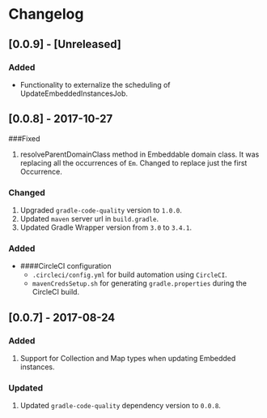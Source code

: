 # Changelog

## [0.0.9] - [Unreleased]

### Added
- Functionality to externalize the scheduling of UpdateEmbeddedInstancesJob.

## [0.0.8] - 2017-10-27

###Fixed
1. resolveParentDomainClass method in Embeddable domain class. It was replacing all the occurrences of `Em`.
Changed to replace just the first Occurrence.

### Changed
1. Upgraded `gradle-code-quality` version to `1.0.0`.
2. Updated `maven` server url in `build.gradle`.
3. Updated Gradle Wrapper version from `3.0` to `3.4.1`.

### Added
- ####CircleCI configuration
    -  `.circleci/config.yml` for build automation using `CircleCI`.
    - `mavenCredsSetup.sh` for generating `gradle.properties` during the CircleCI build.
    
## [0.0.7] - 2017-08-24

### Added
1. Support for Collection and Map types when updating Embedded instances.

### Updated
1. Updated `gradle-code-quality` dependency version to `0.0.8`.

